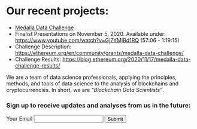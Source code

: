 # Our recent projects:

- [Medalla Data Challenge](https://blockblockdata.github.io/medalla-data-challenge/)
- Finalist Presentations on November 5, 2020. Available under: https://www.youtube.com/watch?v=Gj7YMjBd1RQ  (57:06 - 1:19:15)
- Challenge Description: https://ethereum.org/en/community/grants/medalla-data-challenge/
- Challenge Results: https://blog.ethereum.org/2020/11/17/medalla-data-challenge-results/

We are a team of data science professionals, applying the principles, methods, and tools of data science to the analysis of blockchains and cryptocurrencies. In short, we are *“Blockchain Data Scientists”*.

<h3>Sign up to receive updates and analyses from us in the future:</h3>

<form action="https://formspree.io/f/xleojqvv" method="post">
  <label for="email">Your Email</label>
  <input name="Email" id="email" type="email">
  <button type="submit">Submit</button>
</form>
